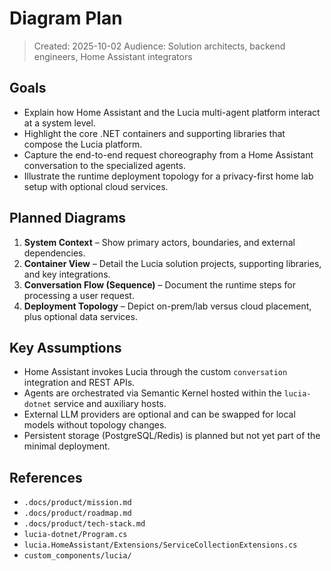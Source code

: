 # Diagram Plan

> Created: 2025-10-02
> Audience: Solution architects, backend engineers, Home Assistant integrators

## Goals

- Explain how Home Assistant and the Lucia multi-agent platform interact at a system level.
- Highlight the core .NET containers and supporting libraries that compose the Lucia platform.
- Capture the end-to-end request choreography from a Home Assistant conversation to the specialized agents.
- Illustrate the runtime deployment topology for a privacy-first home lab setup with optional cloud services.

## Planned Diagrams

1. **System Context** – Show primary actors, boundaries, and external dependencies.
2. **Container View** – Detail the Lucia solution projects, supporting libraries, and key integrations.
3. **Conversation Flow (Sequence)** – Document the runtime steps for processing a user request.
4. **Deployment Topology** – Depict on-prem/lab versus cloud placement, plus optional data services.

## Key Assumptions

- Home Assistant invokes Lucia through the custom `conversation` integration and REST APIs.
- Agents are orchestrated via Semantic Kernel hosted within the `lucia-dotnet` service and auxiliary hosts.
- External LLM providers are optional and can be swapped for local models without topology changes.
- Persistent storage (PostgreSQL/Redis) is planned but not yet part of the minimal deployment.

## References

- `.docs/product/mission.md`
- `.docs/product/roadmap.md`
- `.docs/product/tech-stack.md`
- `lucia-dotnet/Program.cs`
- `lucia.HomeAssistant/Extensions/ServiceCollectionExtensions.cs`
- `custom_components/lucia/`
